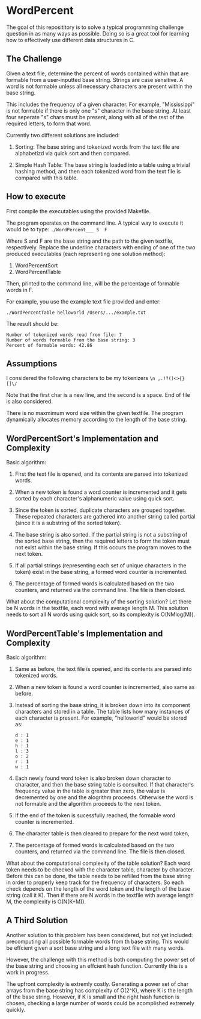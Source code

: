 WordPercent
=============

The goal of this reposititory is to solve a typical programming challenge question in as many ways as possible. Doing so is a great tool for learning how to effectively use different data structures in C. 

The Challenge
-------

Given a text file, determine the percent of words contained within that are formable from a user-inputted base string. Strings are case sensitive. A word is not formable unless all necessary characters are present within the base string.

This includes the frequency of a given character. For example, "Mississippi" is not formable if there is only one "s" character in the base string. At least four seperate "s" chars must be present, along with all of the rest of the required letters, to form that word.

Currently two different solutions are included:

1. Sorting: The base string and tokenized words from the text file are alphabetizd via quick sort and then compared.

2. Simple Hash Table: The base string is loaded into a table using a trivial hashing method, and then each tokenized word from the text file is compared with this table.

How to execute
-------

First compile the executables using the provided Makefile.

The program operates on the command line. A typical way to execute it would be to type:
`./WordPercent___ S  F`

Where S and F are the base string and the path to the given textfile, respectively. Replace the underline characters with ending of one of the two produced executables (each representing one solution method):

1. WordPercentSort
2. WordPercentTable

Then, printed to the command line, will be the percentage of formable words in F.

For example, you use the example text file provided and enter:

`./WordPercentTable helloworld /Users/.../example.txt`

The result should be:

```
Number of tokenized words read from file: 7
Number of words formable from the base string: 3
Percent of formable words: 42.86
```

Assumptions
-------

I considered the following characters to be my tokenizers `\n ,.!?()<>{}[]\/`

Note that the first char is a new line, and the second is a space. End of file is also considered.

There is no maxmimum word size within the given textfile. The program dynamically allocates memory according to the length of the base string.

WordPercentSort's Implementation and Complexity
-------

Basic algorithm:

1. First the text file is opened, and its contents are parsed into tokenized words.

2. When a new token is found a word counter is incremented and it gets sorted by each character's alphanumeric value using quick sort.

3. Since the token is sorted, duplicate characters are grouped together. These repeated characters are gathered into another string called partial (since it is a substring of the sorted token). 

4. The base string is also sorted. If the partial string is not a substring of the sorted base string, then the required letters to form the token must not exist within the base string. If this occurs the program moves to the next token.

5. If all partial strings (representing each set of unique characters in the token) exist in the base string, a formed word counter is incremented.

6. The percentage of formed words is calculated based on the two counters, and returned via the command line. The file is then closed.

What about the computational complexity of the sorting solution? Let there be N words in the textfile, each word with average length M. This solution needs to sort all N words using quick sort, so its complexity is O(NMlog(M)).

WordPercentTable's Implementation and Complexity
-------

Basic algorithm:

1. Same as before, the text file is opened, and its contents are parsed into tokenized words.

2. When a new token is found a word counter is incremented, also same as before.

3. Instead of sorting the base string, it is broken down into its component characters and stored in a table. The table lists how many instances of each character is present. For example, "helloworld" would be stored as:

	```
	d : 1
	e : 1
	h : 1
	l : 3
	o : 2
	r : 1
	w : 1
	```

4. Each newly found word token is also broken down character to character, and then the base string table is consulted. If that character's frequency value in the table is greater than zero, the value is decremented by one and the alogrithm proceeds. Otherwise the word is not formable and the algorithm proceeds to the next token. 

5. If the end of the token is sucessfully reached, the formable word counter is incremented.

6. The character table is then cleared to prepare for the next word token,

7. The percentage of formed words is calculated based on the two counters, and returned via the command line. The file is then closed.

What about the computational complexity of the table solution? Each word token needs to be checked with the character table, character by character. Before this can be done, the table needs to be refilled from the base string in order to properly keep track for the frequency of characters. So each check depends on the length of the word token and the length of the base string (call it K). Then if there are N words in the textfile with average length M, the complexity is O(N(K+M)).

A Third Solution
-------

Another solution to this problem has been considered, but not yet included: precomputing all possible formable words from th base string. This would be effcient given a sort base string and a long text file with many words. 

However, the challenge with this method is both computing the power set of the base string and choosing an effcient hash function. Currently this is a work in progress.

The upfront complexity is extremly costly. Generating a power set of char arrays from the base string has complexity of O(2^K), where K is the length of the base string. However, if K is small and the right hash function is chosen, checking a large number of words could be acomplished extremely quickly.

